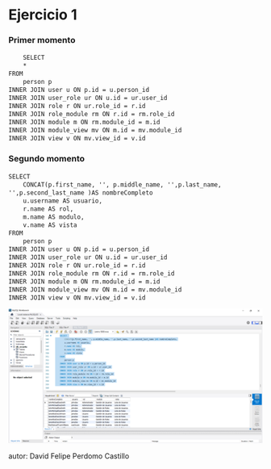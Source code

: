 
# Ejercicio 1
### Primer momento
        SELECT 
        *
    FROM
        person p
    INNER JOIN user u ON p.id = u.person_id
    INNER JOIN user_role ur ON u.id = ur.user_id
    INNER JOIN role r ON ur.role_id = r.id
    INNER JOIN role_module rm ON r.id = rm.role_id
    INNER JOIN module m ON rm.module_id = m.id
    INNER JOIN module_view mv ON m.id = mv.module_id
    INNER JOIN view v ON mv.view_id = v.id
    
    

### Segundo momento
    SELECT 
        CONCAT(p.first_name, '', p.middle_name, '',p.last_name, '',p.second_last_name )AS nombreCompleto
        u.username AS usuario,
        r.name AS rol,
        m.name AS modulo,
        v.name AS vista
    FROM
        person p
    INNER JOIN user u ON p.id = u.person_id
    INNER JOIN user_role ur ON u.id = ur.user_id
    INNER JOIN role r ON ur.role_id = r.id
    INNER JOIN role_module rm ON r.id = rm.role_id
    INNER JOIN module m ON rm.module_id = m.id
    INNER JOIN module_view mv ON m.id = mv.module_id
    INNER JOIN view v ON mv.view_id = v.id





![Consulta completa](img/Capturadepantalla.png)

autor: David Felipe Perdomo Castillo


